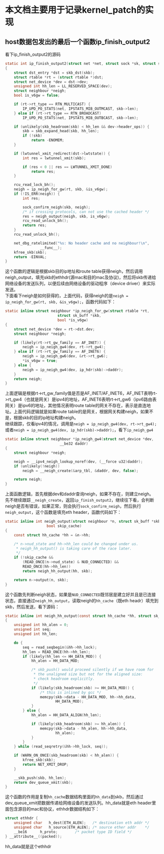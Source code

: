 # 本文档主要用于记录kernel_patch的实现
## host数据包发出的最后一个函数ip_finish_output2
看下ip_finish_output2的源码
```c
static int ip_finish_output2(struct net *net, struct sock *sk, struct sk_buff *skb)
{
	struct dst_entry *dst = skb_dst(skb);
	struct rtable *rt = (struct rtable *)dst;
	struct net_device *dev = dst->dev;
	unsigned int hh_len = LL_RESERVED_SPACE(dev);
	struct neighbour *neigh;
	bool is_v6gw = false;

	if (rt->rt_type == RTN_MULTICAST) {
		IP_UPD_PO_STATS(net, IPSTATS_MIB_OUTMCAST, skb->len);
	} else if (rt->rt_type == RTN_BROADCAST)
		IP_UPD_PO_STATS(net, IPSTATS_MIB_OUTBCAST, skb->len);

	if (unlikely(skb_headroom(skb) < hh_len && dev->header_ops)) {
		skb = skb_expand_head(skb, hh_len);
		if (!skb)
			return -ENOMEM;
	}

	if (lwtunnel_xmit_redirect(dst->lwtstate)) {
		int res = lwtunnel_xmit(skb);

		if (res < 0 || res == LWTUNNEL_XMIT_DONE)
			return res;
	}

	rcu_read_lock_bh();
	neigh = ip_neigh_for_gw(rt, skb, &is_v6gw);
	if (!IS_ERR(neigh)) {
		int res;

		sock_confirm_neigh(skb, neigh);
		/* if crossing protocols, can not use the cached header */
		res = neigh_output(neigh, skb, is_v6gw);
		rcu_read_unlock_bh();
		return res;
	}
	rcu_read_unlock_bh();

	net_dbg_ratelimited("%s: No header cache and no neighbour!\n",
			    __func__);
	kfree_skb(skb);
	return -EINVAL;
}
```
这个函数的逻辑是根据skb目的ip地址和route table获得neigh，然后调用neigh_output，填充skb的ethhdr(源mac和目的mac及协议)，然后将skb传递给网络设备的发送队列，以便后续由网络设备的驱动程序（device driver）来实际发送。<br>
下面看下neigh是如何获得的，上面代码，获得neigh的是`neigh = ip_neigh_for_gw(rt, skb, &is_v6gw);`，函数代码如下：
```c
static inline struct neighbour *ip_neigh_for_gw(struct rtable *rt,
						struct sk_buff *skb,
						bool *is_v6gw)
{
	struct net_device *dev = rt->dst.dev;
	struct neighbour *neigh;

	if (likely(rt->rt_gw_family == AF_INET)) {
		neigh = ip_neigh_gw4(dev, rt->rt_gw4);
	} else if (rt->rt_gw_family == AF_INET6) {
		neigh = ip_neigh_gw6(dev, &rt->rt_gw6);
		*is_v6gw = true;
	} else {
		neigh = ip_neigh_gw4(dev, ip_hdr(skb)->daddr);
	}
	return neigh;
}
```
上面逻辑是根据rt->rt_gw_family值是否是AF_INET/AF_INET6，AF_INET表明rt->rt_gw4（也就是网关）是ipv4的地址，AF_INET6表明rt->rt_gw6（ipv6路由表网关）是ipv6的地址，其他情况表明route table的网关不存在，表示是直连地址。上面代码逻辑就是如果route table的是网关，根据网关构建neigh，如果不是，根据skb的目的ip地址构建neigh。<br>
继续跟踪，仅看ipv4的情况，调用是`neigh = ip_neigh_gw4(dev, rt->rt_gw4);`或者`neigh = ip_neigh_gw4(dev, ip_hdr(skb)->daddr);`，看下`ip_neigh_gw4`
```c
static inline struct neighbour *ip_neigh_gw4(struct net_device *dev,
					     __be32 daddr)
{
	struct neighbour *neigh;

	neigh = __ipv4_neigh_lookup_noref(dev, (__force u32)daddr);
	if (unlikely(!neigh))
		neigh = __neigh_create(&arp_tbl, &daddr, dev, false);

	return neigh;
}
```
上面函数逻辑，首先根据dev和daddr查询neigh，如果不存在，则建立neigh。<br>
先不继续跟踪`__neigh_create`，返回`ip_finish_output2`，继续往下看，会判断neigh是否有错误，如果正常，则会执行`sock_confirm_neigh`，然后执行`neigh_output`，这个函数是填充eth header，函数代码如下：
```c
static inline int neigh_output(struct neighbour *n, struct sk_buff *skb,
			       bool skip_cache)
{
	const struct hh_cache *hh = &n->hh;

	/* n->nud_state and hh->hh_len could be changed under us.
	 * neigh_hh_output() is taking care of the race later.
	 */
	if (!skip_cache &&
	    (READ_ONCE(n->nud_state) & NUD_CONNECTED) &&
	    READ_ONCE(hh->hh_len))
		return neigh_hh_output(hh, skb);

	return n->output(n, skb);
}
```
这个函数先判断neigh状态，如果是`NUD_CONNECTED`既邻居是建立好并且是已连接状态，直接通过`neigh_hh_output`，读取neigh的`hh_cache`（既eth headr）填充到skb，然后发送，看下源码：
```c
static inline int neigh_hh_output(const struct hh_cache *hh, struct sk_buff *skb)
{
	unsigned int hh_alen = 0;
	unsigned int seq;
	unsigned int hh_len;

	do {
		seq = read_seqbegin(&hh->hh_lock);
		hh_len = READ_ONCE(hh->hh_len);
		if (likely(hh_len <= HH_DATA_MOD)) {
			hh_alen = HH_DATA_MOD;

			/* skb_push() would proceed silently if we have room for
			 * the unaligned size but not for the aligned size:
			 * check headroom explicitly.
			 */
			if (likely(skb_headroom(skb) >= HH_DATA_MOD)) {
				/* this is inlined by gcc */
				memcpy(skb->data - HH_DATA_MOD, hh->hh_data,
				       HH_DATA_MOD);
			}
		} else {
			hh_alen = HH_DATA_ALIGN(hh_len);

			if (likely(skb_headroom(skb) >= hh_alen)) {
				memcpy(skb->data - hh_alen, hh->hh_data,
				       hh_alen);
			}
		}
	} while (read_seqretry(&hh->hh_lock, seq));

	if (WARN_ON_ONCE(skb_headroom(skb) < hh_alen)) {
		kfree_skb(skb);
		return NET_XMIT_DROP;
	}

	__skb_push(skb, hh_len);
	return dev_queue_xmit(skb);
}
```
这个函数的作用是复制`hh_cache`数据结构里面的`hh_data`到skb，然后通过dev_queue_xmit把数据传递给网络设备的发送队列。hh_data就是eth header里面包含源目的mac和协议，ethhdr数据结构如下：
```c
struct ethhdr {
	unsigned char	h_dest[ETH_ALEN];	/* destination eth addr	*/
	unsigned char	h_source[ETH_ALEN];	/* source ether addr	*/
	__be16		h_proto;		/* packet type ID field	*/
} __attribute__((packed));
```
hh_data就是这个ethhdr
